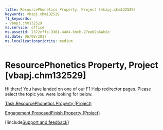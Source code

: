 ```yaml
---
title: ResourcePhonetics Property, Project [vbapj.chm132529]
keywords: vbapj.chm132529
f1_keywords:
- vbapj.chm132529
ms.service: office
ms.assetid: 7372cffe-3381-44d4-bbcb-27ee02a6ab8e
ms.date: 06/08/2017
ms.localizationpriority: medium
---
```



# ResourcePhonetics Property, Project [vbapj.chm132529]

Hi there! You have landed on one of our F1 Help redirector pages. Please select the topic you were looking for below.

[Task.ResourcePhonetics Property (Project)](https://msdn.microsoft.com/library/07019a05-a28b-99dc-993c-0ce3b6fda293%28Office.15%29.aspx)

[Engagement.ProposedFinish Property (Project)](https://msdn.microsoft.com/library/2c2233f2-ee0b-5054-1300-ed4afdfd4c5f%28Office.15%29.aspx)

[!include[Support and feedback](~/includes/feedback-boilerplate.md)]